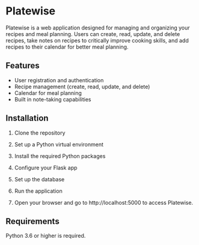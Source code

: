 # Platewise

Platewise is a web application designed for managing and organizing your recipes and meal planning. Users can create, read, update, and delete recipes, take notes on recipes to critically improve cooking skills, and add recipes to their calendar for better meal planning.

## Features

- User registration and authentication
- Recipe management (create, read, update, and delete)
- Calendar for meal planning
- Built in note-taking capabilities

## Installation

1. Clone the repository

2. Set up a Python virtual environment

3. Install the required Python packages

4. Configure your Flask app

5. Set up the database

6. Run the application

7. Open your browser and go to http://localhost:5000 to access Platewise.

## Requirements

Python 3.6 or higher is required.





